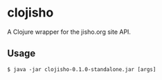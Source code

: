 # clojisho

A Clojure wrapper for the jisho.org site API.

## Usage


    $ java -jar clojisho-0.1.0-standalone.jar [args]

